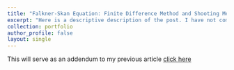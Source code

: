 ```yaml
---
title: "Falkner-Skan Equation: Finite Difference Method and Shooting Method"
excerpt: "Here is a descriptive description of the post. I have not come up with an appropriate title. My name is Raymond."
collection: portfolio
author_profile: false
layout: single
---
```


This will serve as an addendum to my previous article [click here](/portfolio/numericalmethodsBLeqn)

